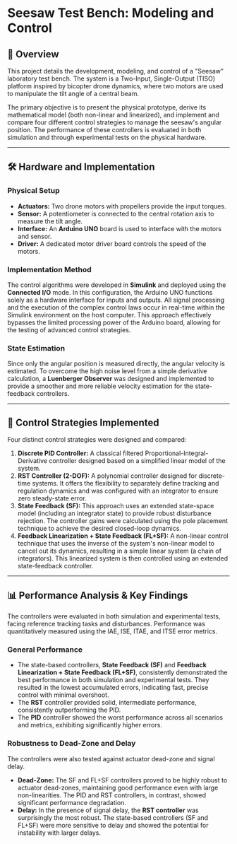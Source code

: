 # Seesaw Test Bench: Modeling and Control

## 📝 Overview

This project details the development, modeling, and control of a "Seesaw" laboratory test bench. The system is a Two-Input, Single-Output (TISO) platform inspired by bicopter drone dynamics, where two motors are used to manipulate the tilt angle of a central beam.

The primary objective is to present the physical prototype, derive its mathematical model (both non-linear and linearized), and implement and compare four different control strategies to manage the seesaw's angular position. The performance of these controllers is evaluated in both simulation and through experimental tests on the physical hardware.

---

## 🛠️ Hardware and Implementation

### Physical Setup
* **Actuators:** Two drone motors with propellers provide the input torques.
* **Sensor:** A potentiometer is connected to the central rotation axis to measure the tilt angle.
* **Interface:** An **Arduino UNO** board is used to interface with the motors and sensor.
* **Driver:** A dedicated motor driver board controls the speed of the motors.

### Implementation Method
The control algorithms were developed in **Simulink** and deployed using the **Connected I/O** mode. In this configuration, the Arduino UNO functions solely as a hardware interface for inputs and outputs. All signal processing and the execution of the complex control laws occur in real-time within the Simulink environment on the host computer. This approach effectively bypasses the limited processing power of the Arduino board, allowing for the testing of advanced control strategies.

### State Estimation
Since only the angular position is measured directly, the angular velocity is estimated. To overcome the high noise level from a simple derivative calculation, a **Luenberger Observer** was designed and implemented to provide a smoother and more reliable velocity estimation for the state-feedback controllers.

---

## 🚀 Control Strategies Implemented

Four distinct control strategies were designed and compared:

1.  **Discrete PID Controller:** A classical filtered Proportional-Integral-Derivative controller designed based on a simplified linear model of the system.
2.  **RST Controller (2-DOF):** A polynomial controller designed for discrete-time systems. It offers the flexibility to separately define tracking and regulation dynamics and was configured with an integrator to ensure zero steady-state error.
3.  **State Feedback (SF):** This approach uses an extended state-space model (including an integrator state) to provide robust disturbance rejection. The controller gains were calculated using the pole placement technique to achieve the desired closed-loop dynamics.
4.  **Feedback Linearization + State Feedback (FL+SF):** A non-linear control technique that uses the inverse of the system's non-linear model to cancel out its dynamics, resulting in a simple linear system (a chain of integrators). This linearized system is then controlled using an extended state-feedback controller.

---

## 📊 Performance Analysis & Key Findings

The controllers were evaluated in both simulation and experimental tests, facing reference tracking tasks and disturbances. Performance was quantitatively measured using the IAE, ISE, ITAE, and ITSE error metrics.

### General Performance
* The state-based controllers, **State Feedback (SF)** and **Feedback Linearization + State Feedback (FL+SF)**, consistently demonstrated the best performance in both simulation and experimental tests. They resulted in the lowest accumulated errors, indicating fast, precise control with minimal overshoot.
* The **RST** controller provided solid, intermediate performance, consistently outperforming the PID.
* The **PID** controller showed the worst performance across all scenarios and metrics, exhibiting significantly higher errors.

### Robustness to Dead-Zone and Delay
The controllers were also tested against actuator dead-zone and signal delay.
* **Dead-Zone:** The SF and FL+SF controllers proved to be highly robust to actuator dead-zones, maintaining good performance even with large non-linearities. The PID and RST controllers, in contrast, showed significant performance degradation.
* **Delay:** In the presence of signal delay, the **RST controller** was surprisingly the most robust. The state-based controllers (SF and FL+SF) were more sensitive to delay and showed the potential for instability with larger delays.
